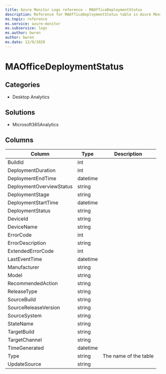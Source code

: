 ```yaml
---
title: Azure Monitor Logs reference - MAOfficeDeploymentStatus
description: Reference for MAOfficeDeploymentStatus table in Azure Monitor Logs.
ms.topic: reference
ms.service: azure-monitor
ms.subservice: logs
ms.author: bwren
author: bwren
ms.date: 12/9/2020
---
```


# MAOfficeDeploymentStatus

 

## Categories

- Desktop Analytics
## Solutions

- Microsoft365Analytics




## Columns

|Column|Type|Description|
|---|---|---|
|BuildId|int||
|DeploymentDuration|int||
|DeploymentEndTime|datetime||
|DeploymentOverviewStatus|string||
|DeploymentStage|string||
|DeploymentStartTime|datetime||
|DeploymentStatus|string||
|DeviceId|string||
|DeviceName|string||
|ErrorCode|int||
|ErrorDescription|string||
|ExtendedErrorCode|int||
|LastEventTime|datetime||
|Manufacturer|string||
|Model|string||
|RecommendedAction|string||
|ReleaseType|string||
|SourceBuild|string||
|SourceReleaseVersion|string||
|SourceSystem|string||
|StateName|string||
|TargetBuild|string||
|TargetChannel|string||
|TimeGenerated|datetime||
|Type|string|The name of the table|
|UpdateSource|string||
